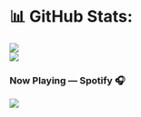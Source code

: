 # 📊 GitHub Stats:
![](https://github-readme-streak-stats.herokuapp.com/?user=MbuviM&theme=dark&hide_border=false)<br/>
![](https://github-readme-stats.vercel.app/api/top-langs/?username=MbuviM&theme=dark&hide_border=false&include_all_commits=false&count_private=false&layout=compact)

### Now Playing — Spotify 🎧
<p>
<a href=”https://spotify-github-profile.vercel.app/api/view.svg?uid=0dyt0z4xdnug7teutmvub5la8&redirect=true">
<img src= "https://spotify-github-profile.vercel.app/api/view?uid=0dyt0z4xdnug7teutmvub5la8&cover_image=true&theme=default"/>
</a>
</p>

                                                                                                                           
